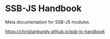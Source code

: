 # SSB-JS Handbook

Meta documentation for SSB-JS modules.

<https://christianbundy.github.io/ssb-js-handbook>

